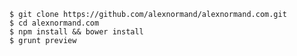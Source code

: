 
    $ git clone https://github.com/alexnormand/alexnormand.com.git
    $ cd alexnormand.com
    $ npm install && bower install
    $ grunt preview





